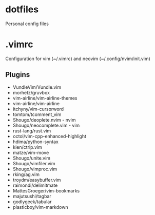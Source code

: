 # dotfiles
Personal config files

# .vimrc
Configuration for vim (~/.vimrc) and neovim (~/.config/nvim/init.vim)

## Plugins
* VundleVim/Vundle.vim
* morhetz/gruvbox
* vim-airline/vim-airline-themes
* vim-airline/vim-airline
* itchyny/vim-cursorword
* tomtom/tcomment_vim
* Shougo/deoplete.nvim - nvim
* Shougo/neocomplete.vim - vim
* rust-lang/rust.vim
* octol/vim-cpp-enhanced-highlight
* hdima/python-syntax
* kien/ctrlp.vim
* matze/vim-move
* Shougo/unite.vim
* Shougo/vimfiler.vim
* Shougo/vimproc.vim
* rking/ag.vim
* troydm/easybuffer.vim
* raimondi/delimitmate
* MattesGroeger/vim-bookmarks
* majutsushi/tagbar
* godlygeek/tabular
* plasticboy/vim-markdown

